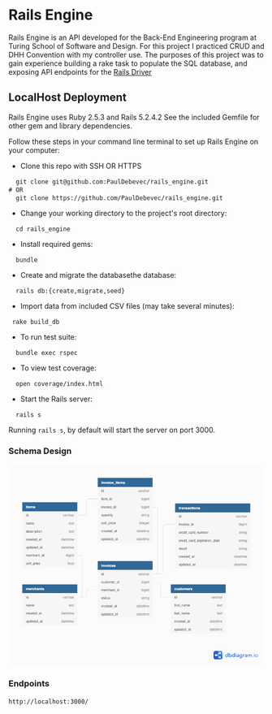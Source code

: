# Rails Engine

Rails Engine is an API developed for the Back-End Engineering program at Turing School of Software and Design. For this project I practiced CRUD and DHH Convention with my controller use. The purposes of this project was to gain experience building a rake task to populate the SQL database, and exposing API endpoints for the [Rails Driver](https://www.google.com)

## LocalHost Deployment

Rails Engine uses Ruby 2.5.3 and Rails 5.2.4.2 See the included Gemfile for other gem and library dependencies.

Follow these steps in your command line terminal to set up Rails Engine on your computer:

 - Clone this repo with SSH OR HTTPS 
```
  git clone git@github.com:PaulDebevec/rails_engine.git
# OR
  git clone https://github.com/PaulDebevec/rails_engine.git
```
 - Change your working directory to the project's root directory:
```
  cd rails_engine
```
 - Install required gems:
```
  bundle
```
 - Create  and migrate the databasethe database:
```
  rails db:{create,migrate,seed}
```
 - Import data from included CSV files (may take several minutes):
 ```
  rake build_db
```
 - To run test suite:
```
  bundle exec rspec
```
 - To view test coverage:
```
  open coverage/index.html
```
 - Start the Rails server: 
```
  rails s
```

Running `rails s`, by default will start the server on port 3000. 

### Schema Design

![](app/assets/images/rails_engine.png)


### Endpoints

`http://localhost:3000/`
